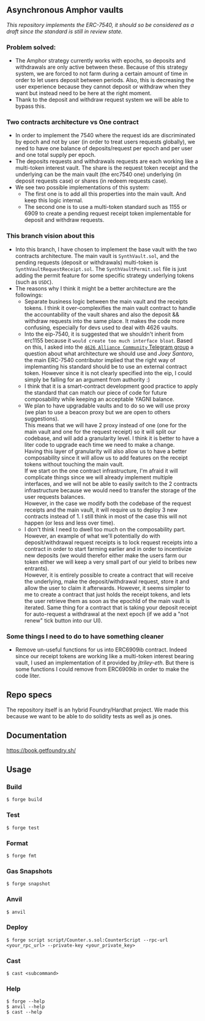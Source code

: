 ## Asynchronous Amphor vaults

*This repository implements the ERC-7540, it should so be considered as a draft since the standard is still in review state.*

### Problem solved:  
- The Amphor strategy currently works with epochs, so deposits and withdrawals are only active between these. Because of this strategy system, we are forced to not farm during a certain amount of time in order to let users deposit between periods. Also, this is decreasing the user experience because they cannot deposit or withdraw when they want but instead need to be here at the right moment.
- Thank to the deposit and withdraw request system we will be able to bypass this.

### Two contracts architecture vs One contract

- In order to implement the 7540 where the request ids are discriminated by epoch and not by user (in order to treat users requests globally), we need to have one balance of deposits/request per epoch and per user and one total supply per epoch.
- The deposits requests and withdrawals requests are each working like a multi-token interest vault. The share is the request token receipt and the underlying can be the main vault (the erc7540 one) underlying (in deposit requests case) or shares (in redeem requests case).
- We see two possible implementations of this system:
    - The first one is to add all this properties into the main vault. And keep this logic internal.
    - The second one is to use a multi-token standard such as 1155 or 6909 to create a pending request receipt token implementable for deposit and withdraw requests.

### This branch vision about this
- Into this branch, I have chosen to implement the base vault with the two contracts architecture.
The main vault is `SynthVault.sol`, and the pending requests (deposit or withdrawals) multi-token is `SynthVaultRequestReceipt.sol`. The `SynthVaultPermit.sol` file is just adding the permit feature for some specific strategy underlying tokens (such as `USDC`).
- The reasons why I think it might be a better architecture are the followings:
    - Separate business logic between the main vault and the receipts tokens. I think it over-complexifies the main vault contract to handle the accountability of the vault shares and also the deposit && withdraw requests into the same place. It makes the code more confusing, especially for devs used to deal with 4626 vaults.
    - Into the eip-7540, it is suggested that we shouldn't inherit from erc1155 because it `would create too much interface bloat`. 
    Based on this, I asked into the [`4626 Alliance Community` Telegram group](https://t.me/erc4626alliance) a question about what architecture we should use and _Joey Santoro_, the main ERC-7540 contributor implied that the right way of implemanting his standard should be to use an external contract token. However since it is not clearly specified into the eip, I could simply be falling for an argument from authority :)
    - I think that it is a smart-contract development good practice to apply the standard that can match our piece of code for future composability while keeping an acceptable YAGNI balance.
    - We plan to have upgradable vaults and to do so we will use proxy (we plan to use a beacon proxy but we are open to others suggestions).  
    This means that we will have 2 proxy instead of one (one for the main vault and one for the request receipt) so it will split our codebase, and will add a granularity level. I think it is better to have a liter code to upgrade each time we need to make a change.  
    Having this layer of granularity will also allow us to have a better composability since it will allow us to add features on the receipt tokens without touching the main vault.  
    If we start on the one contract infrastructure, I'm afraid it will complicate things since we will already implement multiple interfaces, and we will not be able to easily switch to the 2 contracts infrastructure because we would need to transfer the storage of the user requests balances.  
    However, in the case we modify both the codebase of the request receipts and the main vault, it will require us to deploy 3 new contracts instead of 1. I still think in most of the case this will not happen (or less and less over time).
    - I don't think I need to dwell too much on the composability part. However, an example of what we'll potentially do with deposit/withdrawal request receipts is to lock request receipts into a contract in order to start farming earlier and in order to incentivize new deposits (we would therefor either make the users farm our token either we will keep a very small part of our yield to bribes new entrants).  
    However, it is entirely possible to create a contract that will receive the underlying, make the deposit/withdrawal request, store it and allow the user to claim it afterwards. However, it seems simpler to me to create a contract that just holds the receipt tokens, and lets the user retrieve them as soon as the epochId of the main vault is iterated.
    Same thing for a contract that is taking your deposit receipt for auto-request a withdrawal at the next epoch (if we add a "not renew" tick button into our UI).

### Some things I need to do to have something cleaner
- Remove un-useful functions for us into ERC6909ib contract. Indeed since our receipt tokens are working like a multi-token interest bearing vault, I used an implementation of it provided by _jtriley-eth_. But there is some functions I could remove from ERC6909ib in order to make the code liter.

## Repo specs
The repository itself is an hybrid Foundry/Hardhat project. We made this because we want to be able to do solidity tests as well as js ones.

## Documentation

https://book.getfoundry.sh/

## Usage

### Build

```shell
$ forge build
```

### Test

```shell
$ forge test
```

### Format

```shell
$ forge fmt
```

### Gas Snapshots

```shell
$ forge snapshot
```

### Anvil

```shell
$ anvil
```

### Deploy

```shell
$ forge script script/Counter.s.sol:CounterScript --rpc-url <your_rpc_url> --private-key <your_private_key>
```

### Cast

```shell
$ cast <subcommand>
```

### Help

```shell
$ forge --help
$ anvil --help
$ cast --help
```
